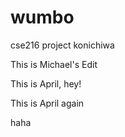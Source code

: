 wumbo
=====

cse216 project
konichiwa

This is Michael's Edit

This is April, hey!

This is April again

haha
